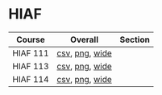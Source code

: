 # HIAF

| Course | Overall | Section |
| ------ | ------- | ------- |
| HIAF 111 | [csv](https://github.com/UCSD-Historical-Enrollment-Data/2024Fall/blob/main/overall/HIAF%20111.csv), [png](https://raw.githubusercontent.com/UCSD-Historical-Enrollment-Data/2024Fall/main/plot_overall/HIAF%20111.png), [wide](https://raw.githubusercontent.com/UCSD-Historical-Enrollment-Data/2024Fall/main/plot_overall_wide/HIAF%20111.png) |  |
| HIAF 113 | [csv](https://github.com/UCSD-Historical-Enrollment-Data/2024Fall/blob/main/overall/HIAF%20113.csv), [png](https://raw.githubusercontent.com/UCSD-Historical-Enrollment-Data/2024Fall/main/plot_overall/HIAF%20113.png), [wide](https://raw.githubusercontent.com/UCSD-Historical-Enrollment-Data/2024Fall/main/plot_overall_wide/HIAF%20113.png) |  |
| HIAF 114 | [csv](https://github.com/UCSD-Historical-Enrollment-Data/2024Fall/blob/main/overall/HIAF%20114.csv), [png](https://raw.githubusercontent.com/UCSD-Historical-Enrollment-Data/2024Fall/main/plot_overall/HIAF%20114.png), [wide](https://raw.githubusercontent.com/UCSD-Historical-Enrollment-Data/2024Fall/main/plot_overall_wide/HIAF%20114.png) |  |
